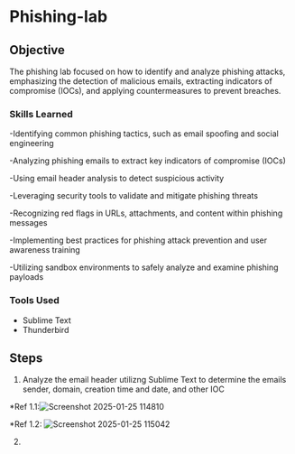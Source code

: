 # Phishing-lab

## Objective


The phishing lab focused on how to identify and analyze phishing attacks, emphasizing the detection of malicious emails, extracting indicators of compromise (IOCs), and applying countermeasures to prevent breaches.

### Skills Learned

-Identifying common phishing tactics, such as email spoofing and social engineering

-Analyzing phishing emails to extract key indicators of compromise (IOCs)

-Using email header analysis to detect suspicious activity

-Leveraging security tools to validate and mitigate phishing threats

-Recognizing red flags in URLs, attachments, and content within phishing messages

-Implementing best practices for phishing attack prevention and user awareness training

-Utilizing sandbox environments to safely analyze and examine phishing payloads



### Tools Used

- Sublime Text
- Thunderbird


## Steps
1. Analyze the email header utilizng Sublime Text to determine the emails sender, domain, creation time and date, and other IOC

*Ref 1.1:![Screenshot 2025-01-25 114810](https://github.com/user-attachments/assets/daee7e2f-bfa2-4542-a5e0-727c4a70cf2b)

*Ref 1.2: ![Screenshot 2025-01-25 115042](https://github.com/user-attachments/assets/6457b9f6-e234-48a0-8af1-743ac92b2a71)

2. 
